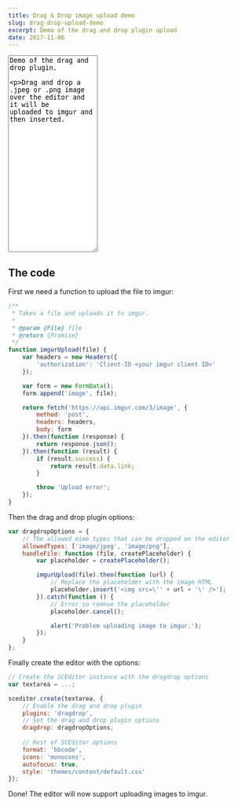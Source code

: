 ```yaml
---
title: Drag & Drop image upload demo
slug: drag-drop-upload-demo
excerpt: Demo of the drag and drop plugin upload
date: 2017-11-06
---
```


<p>
<textarea style="height: 400px" id="demo">Demo of the drag and drop plugin.

Drag and drop a .jpeg or .png image over the editor and it will be uploaded to imgur and then inserted.</textarea>
</p>

<link rel="stylesheet" href="https://cdn.jsdelivr.net/npm/sceditor@3/minified/themes/default.min.css" />
<script src="https://cdn.jsdelivr.net/combine/npm/sceditor@3/minified/sceditor.min.js,npm/sceditor@3/minified/formats/bbcode.js,npm/sceditor@3/minified/icons/monocons.js,npm/sceditor@3/minified/plugins/dragdrop.js,npm/whatwg-fetch@3,npm/es6-promise@4/dist/es6-promise.auto.min.js"></script>

<script>
/**
 * Takes a file and uploads it to imgur.
 * 
 * @param {File} file
 * @return {Promise}
 */
function imgurUpload(file) {
	var headers = new Headers({
		'authorization': 'Client-ID 4d4b2e4657feacb'
	});

	var form = new FormData();
	form.append('image', file);

	return fetch('https://api.imgur.com/3/image', {
		method: 'post',
		headers: headers,
		body: form
	}).then(function (response) {
		return response.json();
	}).then(function (result) {
		if (result.success) {
			return result.data.link;
		}

		throw 'Upload error';
	});
}

var dragdropOptions = {
    allowedTypes: ['image/jpeg', 'image/png'],
    handleFile: function (file, createPlaceholder) {
        var placeholder = createPlaceholder();

        imgurUpload(file).then(function (url) {
            // Replace the placeholder with the image HTML
            placeholder.insert('<img src=\'' + url + '\' />');
        }).catch(function () {
            // Error so remove the placeholder
            placeholder.cancel();

            alert('Problem uploading image to imgur.');
        });
    }
};

var textarea = document.getElementById('demo');
sceditor.create(textarea, {
    plugins: 'dragdrop',
	format: 'bbcode',
    icons: 'monocons',
	dragdrop: dragdropOptions,
    autofocus: true,
    emoticonsRoot: '/',
    width: '100%',
	style: 'https://cdn.jsdelivr.net/npm/sceditor@3/minified/themes/content/default.min.css'
});

sceditor.instance(textarea).css('img { max-width: 50%; }');
</script>

## The code

First we need a function to upload the file to imgur:

```js
/**
 * Takes a file and uploads it to imgur.
 * 
 * @param {File} file
 * @return {Promise}
 */
function imgurUpload(file) {
	var headers = new Headers({
		'authorization': 'Client-ID <your imgur client ID>'
	});

	var form = new FormData();
	form.append('image', file);

	return fetch('https://api.imgur.com/3/image', {
		method: 'post',
		headers: headers,
		body: form
	}).then(function (response) {
		return response.json();
	}).then(function (result) {
		if (result.success) {
			return result.data.link;
		}

		throw 'Upload error';
	});
}
```

Then the drag and drop plugin options:

```js
var dragdropOptions = {
    // The allowed mime types that can be dropped on the editor
    allowedTypes: ['image/jpeg', 'image/png'],
    handleFile: function (file, createPlaceholder) {
        var placeholder = createPlaceholder();

        imgurUpload(file).then(function (url) {
            // Replace the placeholder with the image HTML
            placeholder.insert('<img src=\'' + url + '\' />');
        }).catch(function () {
            // Error so remove the placeholder
            placeholder.cancel();

            alert('Problem uploading image to imgur.');
        });
    }
};
```

Finally create the editor with the options:

```js
// Create the SCEditor instance with the dragdrop options
var textarea = ...;

sceditor.create(textarea, {
    // Enable the drag and drop plugin
    plugins: 'dragdrop',
    // Set the drag and drop plugin options
	dragdrop: dragdropOptions,
    
    // Rest of SCEditor options
    format: 'bbcode',
    icons: 'monocons',
    autofocus: true,
	style: 'themes/content/default.css'
});
```

Done! The editor will now support uploading images to imgur.
